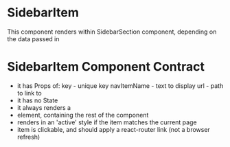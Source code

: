 # SidebarItem

This component renders within SidebarSection component, depending on the data passed in

# SidebarItem Component Contract

* it has Props of:
	key - unique key
	navItemName - text to display
	url - path to link to
* it has no State
* it always renders a <li> element, containing the rest of the component
* renders in an 'active' style if the item matches the current page
* item is clickable, and should apply a react-router link (not a browser refresh)
